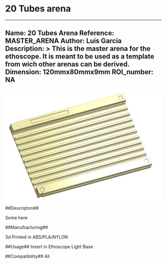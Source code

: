 20 Tubes arena
==============
---
Name: 20 Tubes Arena
Reference: MASTER_ARENA
Author: Luis Garcia
Description: >
            This is the master arena for the ethoscope.
            It is meant to be used as a **template** from wich other arenas can be derived.
Dimension:  120mmx80mmx9mm
ROI_number: NA
---

![Alt text](./image.png)

##Descripton##

Some here

##Manufracturing##

3d Printed in ABS/PLA/NYLON

##Usage##
Insert in Ethoscope Light Base

##Compatibility##
All 

